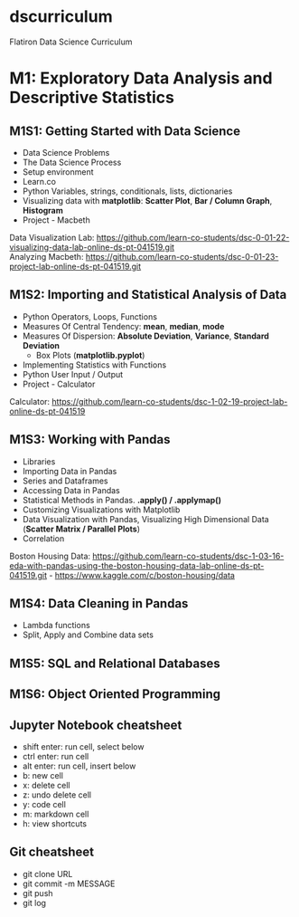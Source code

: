 # dscurriculum
Flatiron Data Science Curriculum

# M1: Exploratory Data Analysis and Descriptive Statistics
## M1S1: Getting Started with Data Science
- Data Science Problems
- The Data Science Process
- Setup environment
- Learn.co
- Python Variables, strings, conditionals, lists, dictionaries
- Visualizing data with **matplotlib**: **Scatter Plot**, **Bar / Column Graph**, **Histogram**
- Project - Macbeth


Data Visualization Lab: https://github.com/learn-co-students/dsc-0-01-22-visualizing-data-lab-online-ds-pt-041519.git  
Analyzing Macbeth: https://github.com/learn-co-students/dsc-0-01-23-project-lab-online-ds-pt-041519.git


## M1S2: Importing and Statistical Analysis of Data
- Python Operators, Loops, Functions
- Measures Of Central Tendency: **mean**, **median**, **mode**
- Measures Of Dispersion: **Absolute Deviation**, **Variance**, **Standard Deviation**
  - Box Plots (**matplotlib.pyplot**)
- Implementing Statistics with Functions
- Python User Input / Output
- Project - Calculator


Calculator: https://github.com/learn-co-students/dsc-1-02-19-project-lab-online-ds-pt-041519


## M1S3: Working with Pandas
- Libraries
- Importing Data in Pandas
- Series and Dataframes
- Accessing Data in Pandas
- Statistical Methods in Pandas. **.apply() / .applymap()**
- Customizing Visualizations with Matplotlib
- Data Visualization with Pandas, Visualizing High Dimensional Data (**Scatter Matrix / Parallel Plots**)
- Correlation


Boston Housing Data: https://github.com/learn-co-students/dsc-1-03-16-eda-with-pandas-using-the-boston-housing-data-lab-online-ds-pt-041519.git - https://www.kaggle.com/c/boston-housing/data


## M1S4: Data Cleaning in Pandas
- Lambda functions
- Split, Apply and Combine data sets


## M1S5: SQL and Relational Databases



## M1S6: Object Oriented Programming



## Jupyter Notebook cheatsheet
- shift enter: run cell, select below
- ctrl enter: run cell
- alt enter: run cell, insert below
- b: new cell
- x: delete cell
- z: undo delete cell
- y: code cell
- m: markdown cell
- h: view shortcuts


## Git cheatsheet
- git clone URL
- git commit -m MESSAGE
- git push
- git log